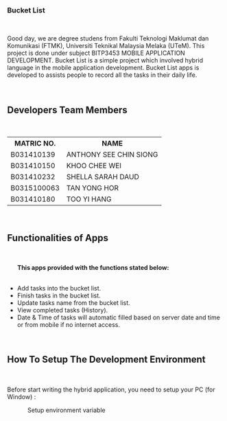 <h3><b>Bucket List</b></h3>
</br>

<p>Good day, we are degree studens from Fakulti Teknologi Maklumat dan Komunikasi (FTMK), Universiti Teknikal Malaysia Melaka (UTeM).  This project is done under subject BITP3453 MOBILE APPLICATION DEVELOPMENT. Bucket List is a simple project which involved hybrid language in the mobile application development. Bucket List apps is developed to assists people to record all the tasks in their daily life.</p>

  </br><h2><b>Developers Team Members</b></h2>
  
  </br>

  <table>
  <tr>
  <th>MATRIC NO.</th>
  <th>NAME</th>
  </tr>
  <tr>
  <td>B031410139</td>
  <td>ANTHONY SEE CHIN SIONG</td>
  </tr>
  <tr>
  <td>B031410150</td>
  <td>KHOO CHEE WEI</td>
  </tr>
  <tr>
  <td>B031410232</td>
  <td>SHELLA SARAH DAUD</td>
  </tr>
  <tr>
  <td>B0315100063</td>
  <td>TAN YONG HOR</td>
  </tr>
  <tr>
  <td>B031410180</td>
  <td>TOO YI HANG</td>
  </tr>

  </table>
  
  
  
  </br>
  <h2><b>Functionalities of Apps</b></h2>
  </br>
  
  <ul>
  <p><b>This apps provided with the functions stated below:</b></p>
  <br>
  <li>Add tasks into the bucket list.</li>
  <li>Finish tasks in the bucket list.</li>
  <li>Update tasks name from the bucket list.</li>
  <li>View completed tasks (History).</li>
  <li>Date & Time of tasks will automatic filled based on server date and time or from mobile if no internet access.</li>
  </ul>



  </br>
  <h2><b>How To Setup The Development Environment</b></h2>
  </br>
  
  <p>Before start writing the hybrid application, you need to setup your PC (for Window) :</p>
  
  <ul>
  <ol>Setup environment variable</ol>
  </ul>

